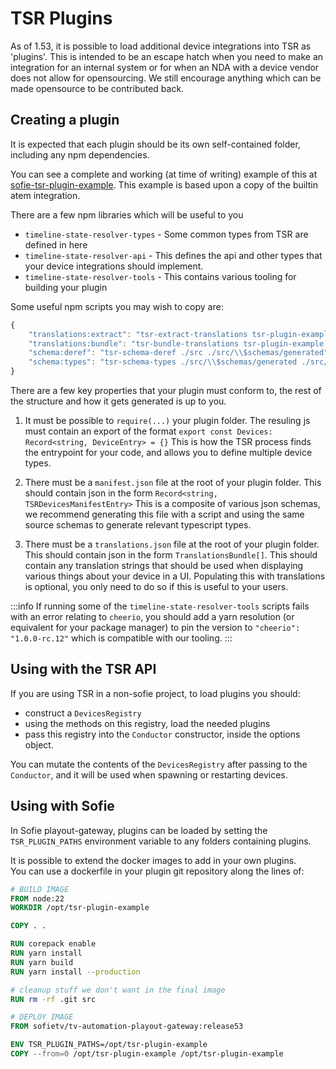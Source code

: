 # TSR Plugins

As of 1.53, it is possible to load additional device integrations into TSR as 'plugins'. This is intended to be an escape hatch when you need to make an integration for an internal system or for when an NDA with a device vendor does not allow for opensourcing. We still encourage anything which can be made opensource to be contributed back.

## Creating a plugin

It is expected that each plugin should be its own self-contained folder, including any npm dependencies.

You can see a complete and working (at time of writing) example of this at [sofie-tsr-plugin-example](https://github.com/SuperFlyTV/sofie-tsr-plugin-example). This example is based upon a copy of the builtin atem integration.

There are a few npm libraries which will be useful to you

- `timeline-state-resolver-types` - Some common types from TSR are defined in here
- `timeline-state-resolver-api` - This defines the api and other types that your device integrations should implement.
- `timeline-state-resolver-tools` - This contains various tooling for building your plugin

Some useful npm scripts you may wish to copy are:

```js
{
    "translations:extract": "tsr-extract-translations tsr-plugin-example ./src/main.ts",
    "translations:bundle": "tsr-bundle-translations tsr-plugin-example ./translations.json",
    "schema:deref": "tsr-schema-deref ./src ./src/\\$schemas/generated",
    "schema:types": "tsr-schema-types ./src/\\$schemas/generated ./src/generated"
}
```

There are a few key properties that your plugin must conform to, the rest of the structure and how it gets generated is up to you.

1. It must be possible to `require(...)` your plugin folder. The resuling js must contain an export of the format `export const Devices: Record<string, DeviceEntry> = {}`
   This is how the TSR process finds the entrypoint for your code, and allows you to define multiple device types.

2. There must be a `manifest.json` file at the root of your plugin folder. This should contain json in the form `Record<string, TSRDevicesManifestEntry>`
   This is a composite of various json schemas, we recommend generating this file with a script and using the same source schemas to generate relevant typescript types.

3. There must be a `translations.json` file at the root of your plugin folder. This should contain json in the form `TranslationsBundle[]`.
   This should contain any translation strings that should be used when displaying various things about your device in a UI. Populating this with translations is optional, you only need to do so if this is useful to your users.

:::info
If running some of the `timeline-state-resolver-tools` scripts fails with an error relating to `cheerio`, you should add a yarn resolution (or equivalent for your package manager) to pin the version to `"cheerio": "1.0.0-rc.12"` which is compatible with our tooling.
:::

## Using with the TSR API

If you are using TSR in a non-sofie project, to load plugins you should:

- construct a `DevicesRegistry`
- using the methods on this registry, load the needed plugins
- pass this registry into the `Conductor` constructor, inside the options object.

You can mutate the contents of the `DevicesRegistry` after passing to the `Conductor`, and it will be used when spawning or restarting devices.

## Using with Sofie

In Sofie playout-gateway, plugins can be loaded by setting the `TSR_PLUGIN_PATHS` environment variable to any folders containing plugins.

It is possible to extend the docker images to add in your own plugins.  
You can use a dockerfile in your plugin git repository along the lines of:

```Dockerfile
# BUILD IMAGE
FROM node:22
WORKDIR /opt/tsr-plugin-example

COPY . .

RUN corepack enable
RUN yarn install
RUN yarn build
RUN yarn install --production

# cleanup stuff we don't want in the final image
RUN rm -rf .git src

# DEPLOY IMAGE
FROM sofietv/tv-automation-playout-gateway:release53

ENV TSR_PLUGIN_PATHS=/opt/tsr-plugin-example
COPY --from=0 /opt/tsr-plugin-example /opt/tsr-plugin-example
```
